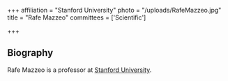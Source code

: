 +++
affiliation = "Stanford University"
photo = "/uploads/RafeMazzeo.jpg"
title = "Rafe Mazzeo"
committees = ['Scientific']

+++
## Biography

Rafe Mazzeo is a professor at [Stanford
University](https://web.stanford.edu/~rmazzeo/cgi-bin/).
